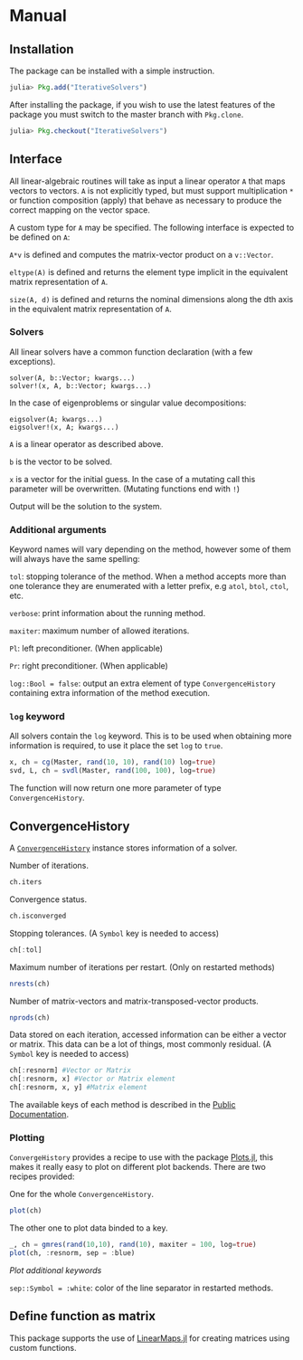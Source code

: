 # Manual

## Installation

The package can be installed with a simple instruction.

```julia
julia> Pkg.add("IterativeSolvers")
```

After installing the package, if you wish to use the latest features of the
package you must switch to the master branch with `Pkg.clone`.

```julia
julia> Pkg.checkout("IterativeSolvers")
```

## Interface

All linear-algebraic routines will take as input a linear operator `A` that maps
vectors to vectors. `A` is not explicitly typed, but must support multiplication `*` or function composition (apply)
that behave as necessary to produce the correct mapping on the vector space.

A custom type for `A` may be specified. The following interface is expected to
be defined on `A`:

`A*v` is defined and computes the matrix-vector product on a `v::Vector`.

`eltype(A)` is defined and returns the element type implicit in the equivalent
matrix representation of `A`.

`size(A, d)` is defined and returns the nominal dimensions along the dth axis
in the equivalent matrix representation of `A`.

### Solvers

All linear solvers have a common function declaration (with a few exceptions).

```
solver(A, b::Vector; kwargs...)
solver!(x, A, b::Vector; kwargs...)
```

In the case of eigenproblems or singular value decompositions:

```
eigsolver(A; kwargs...)
eigsolver!(x, A; kwargs...)
```

`A` is a linear operator as described above.

`b` is the vector to be solved.

`x` is a vector for the initial guess. In the case of a mutating call this
parameter will be overwritten. (Mutating functions end with `!`)

Output will be the solution to the system.


### Additional arguments

Keyword names will vary depending on the method, however some
of them will always have the same spelling:

`tol`: stopping tolerance of the method. When a method accepts more than one
tolerance they are enumerated  with a letter prefix, e.g `atol`, `btol`, `ctol`,
etc.

`verbose`: print information about the running method.

`maxiter`: maximum number of allowed iterations.

`Pl`: left preconditioner. (When applicable)

`Pr`: right preconditioner. (When applicable)

`log::Bool = false`: output an extra element of type `ConvergenceHistory`
containing extra information of the method execution.

### `log` keyword

All solvers contain the `log` keyword. This is to be used when obtaining
more information is required, to use it place the set `log` to `true`.

```julia
x, ch = cg(Master, rand(10, 10), rand(10) log=true)
svd, L, ch = svdl(Master, rand(100, 100), log=true)
```

The function will now return one more parameter of type `ConvergenceHistory`.

## ConvergenceHistory

A [`ConvergenceHistory`](@ref) instance stores information of a solver.

Number of iterations.

```julia
ch.iters
```

Convergence status.

```julia
ch.isconverged
```

Stopping tolerances. (A `Symbol` key is needed to access)

```julia
ch[:tol]
```

Maximum number of iterations per restart. (Only on restarted methods)

```julia
nrests(ch)
```

Number of matrix-vectors and matrix-transposed-vector products.

```julia
nprods(ch)
```

Data stored on each iteration, accessed information can be either a vector
or matrix. This data can be a lot of things, most commonly residual.
(A `Symbol` key is needed to access)

```julia
ch[:resnorm] #Vector or Matrix
ch[:resnorm, x] #Vector or Matrix element
ch[:resnorm, x, y] #Matrix element
```

The available keys of each method is described in the [Public Documentation](@ref).

### Plotting

`ConvergeHistory` provides a recipe to use with the package [Plots.jl](https://github.com/tbreloff/Plots.jl), this makes it really easy to
plot on different plot backends. There are two recipes provided:

One for the whole `ConvergenceHistory`.

```julia
plot(ch)
```

The other one to plot data binded to a key.

```julia
_, ch = gmres(rand(10,10), rand(10), maxiter = 100, log=true)
plot(ch, :resnorm, sep = :blue)
```

*Plot additional keywords*

`sep::Symbol = :white`: color of the line separator in restarted methods.

## Define function as matrix

This package supports the use of [LinearMaps.jl](https://github.com/Jutho/LinearMaps.jl) for creating matrices using custom functions.

